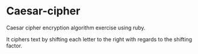 # Caesar-cipher
Caesar cipher encryption algorithm exercise using ruby.

It ciphers text by shifting each letter to the right with regards to the shifting factor.
